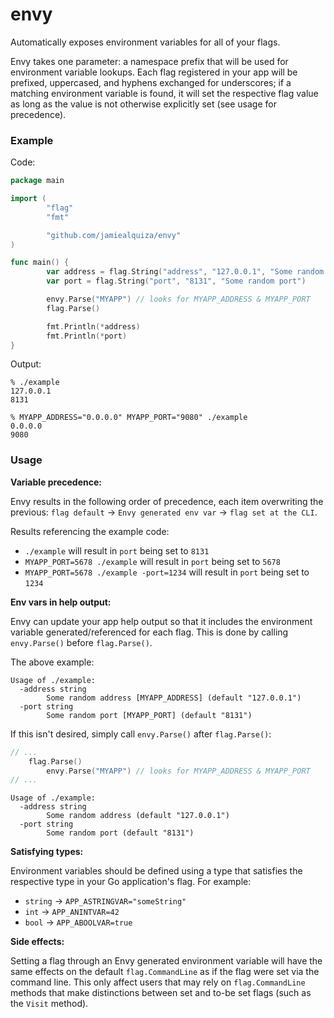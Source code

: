 # envy

Automatically exposes environment variables for all of your flags.

Envy takes one parameter: a namespace prefix that will be used for environment variable lookups. Each flag registered in your app will be prefixed, uppercased, and hyphens exchanged for underscores; if a matching environment variable is found, it will set the respective flag value as long as the value is not otherwise explicitly set (see usage for precedence).

### Example

Code:
```go
package main

import (
        "flag"
        "fmt"

        "github.com/jamiealquiza/envy"
)

func main() {
        var address = flag.String("address", "127.0.0.1", "Some random address")
        var port = flag.String("port", "8131", "Some random port")

        envy.Parse("MYAPP") // looks for MYAPP_ADDRESS & MYAPP_PORT
        flag.Parse()

        fmt.Println(*address)
        fmt.Println(*port)
}
```

Output:
```
% ./example
127.0.0.1
8131

% MYAPP_ADDRESS="0.0.0.0" MYAPP_PORT="9080" ./example
0.0.0.0
9080
```

### Usage

**Variable precedence:**

Envy results in the following order of precedence, each item overwriting the previous:
`flag default` -> `Envy generated env var` -> `flag set at the CLI`.

Results referencing the example code:
- `./example` will result in `port` being set to `8131`
- `MYAPP_PORT=5678 ./example` will result in `port` being set to `5678`
- `MYAPP_PORT=5678 ./example -port=1234` will result in `port` being set to `1234`


**Env vars in help output:**

Envy can update your app help output so that it includes the environment variable generated/referenced for each flag. This is done by calling `envy.Parse()` before `flag.Parse()`.

The above example:
```
Usage of ./example:
  -address string
        Some random address [MYAPP_ADDRESS] (default "127.0.0.1")
  -port string
        Some random port [MYAPP_PORT] (default "8131")
```

 If this isn't desired, simply call `envy.Parse()` after `flag.Parse()`:
```go
// ...
	flag.Parse()
        envy.Parse("MYAPP") // looks for MYAPP_ADDRESS & MYAPP_PORT
// ...
```

```
Usage of ./example:
  -address string
        Some random address (default "127.0.0.1")
  -port string
        Some random port (default "8131")
```

**Satisfying types:**

Environment variables should be defined using a type that satisfies the respective type in your Go application's flag. For example:
- `string` -> `APP_ASTRINGVAR="someString"`
- `int` -> `APP_ANINTVAR=42`
- `bool` -> `APP_ABOOLVAR=true`

**Side effects:**

Setting a flag through an Envy generated environment variable will have the same effects on the default `flag.CommandLine` as if the flag were set via the command line. This only affect users that may rely on `flag.CommandLine` methods that make distinctions between set and to-be set flags (such as the `Visit` method).
